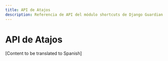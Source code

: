 ```yaml
---
title: API de Atajos
description: Referencia de API del módulo shortcuts de Django Guardian
---
```


# API de Atajos

[Content to be translated to Spanish]

<!-- This page content will be translated from the main English api/shortcuts.md -->
